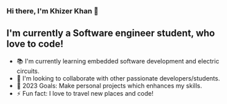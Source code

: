 ### Hi there, I'm Khizer Khan 👋

## I'm currently a Software engineer student, who love to code! 

* 📚 I'm currently learning embedded software development and electric circuits. 
* 👯 I'm looking to collaborate with other passionate developers/students. 
* 🥅 2023 Goals: Make personal projects which enhances my skills. 
* ⚡ Fun fact: I love to travel new places and code!

<!--
### Languages and tools in web development

<img align="left" alt="Visual Stuio Code" src="https://github.com/khizerkhan-2316/khizerkhan-2316/blob/main/visual-studio-code.png" width="25" style="max-width:100%;" /> <img src="https://github.com/khizerkhan-2316/khizerkhan-2316/blob/main/HTML5.png" width="25" style="max-width:100%;" align="left"  alt="HTML5" />
<img align="left" alt="CSS3" src="https://github.com/khizerkhan-2316/khizerkhan-2316/blob/main/CSS3.png" width="25" style="max-width:100%;" />
<img align="left"  alt="saas" src="https://github.com/khizerkhan-2316/khizerkhan-2316/blob/main/sass.png" width="25" style="max-width:100%;" />
<img align="left" alt="javascript" src="https://github.com/khizerkhan-2316/khizerkhan-2316/blob/main/javascript.png" width="25" style="max-width:100%;"/>
<img align="left" alt="GIT" src="https://github.com/khizerkhan-2316/khizerkhan-2316/blob/main/1280px-Git-logo.svg.png" width="55" style="max-width:100%;" />
<img align="left" alt="Wordpress" src="https://github.com/khizerkhan-2316/khizerkhan-2316/blob/main/wordpress.png" width="55" style="max-width:100%;" />
<img align="left" alt="Markdown" src="https://github.com/khizerkhan-2316/khizerkhan-2316/blob/main/205_Markdown_logo_logos-512.webp" width="40" style="max-width:100%;" />
<br>
<br>


### Languages and tools in software development
<img align="left" alt="Eclipse" src="https://github.com/khizerkhan-2316/khizerkhan-2316/blob/main/Eclipse.png" width="25" style="max-width:100%;" />
<img align="left" alt ="Java" src="https://github.com/khizerkhan-2316/khizerkhan-2316/blob/main/Java-Logo.png" width=40" style="max-width:100%;" /> 
<img align="left" alt ="Java" src="https://github.com/khizerkhan-2316/khizerkhan-2316/blob/main/uml_logo.png" width=40" style="max-width:100%;" />
                                                                                                                                               

<br>
<br>

### Latest personal projects: 

##### Webapplications: 
Link to source code: 

###### Countryinformation
* https://github.com/khizerkhan-2316/rest_webapp

##### Reporting System
* https://github.com/khizerkhan-2316/Reportingsystem_server

Link to websites:

###### Link to Countryinformation webapp:
* https://countryinfo-webapp.netlify.app/

---
Take a look at my personal <a href="https://khizerkhan.netlify.app/">portfolio</a> <br>
Reach me on LinkedIn <a href="https://www.linkedin.com/in/khizer-khan-b1562b201">Khizer Khan </a> <br>
📫 Reach me on <a href="mailto:khizer759@gmail.com">Mail</a> 📫
-->
<!--
**khizerkhan-2316/khizerkhan-2316** is a ✨ _special_ ✨ repository because its `README.md` (this file) appears on your GitHub profile.

Here are some ideas to get you started:

- 🔭 I’m currently working on ...
- 🌱 I’m currently learning ...
- 👯 I’m looking to collaborate on ...
- 🤔 I’m looking for help with ...
- 💬 Ask me about ...
- 📫 How to reach me: ...
- 😄 Pronouns: ...
- ⚡ Fun fact: ...
-->
